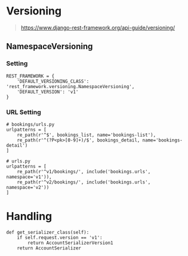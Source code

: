 # Versioning
> https://www.django-rest-framework.org/api-guide/versioning/
## NamespaceVersioning

### Setting
```python:
REST_FRAMEWORK = {
    'DEFAULT_VERSIONING_CLASS': 'rest_framework.versioning.NamespaceVersioning',
    'DEFAULT_VERSION': 'v1'
}
```

### URL Setting
```python:
# bookings/urls.py
urlpatterns = [
    re_path(r'^$', bookings_list, name='bookings-list'),
    re_path(r'^(?P<pk>[0-9]+)/$', bookings_detail, name='bookings-detail')
]

# urls.py
urlpatterns = [
    re_path(r'^v1/bookings/', include('bookings.urls', namespace='v1')),
    re_path(r'^v2/bookings/', include('bookings.urls', namespace='v2'))
]
```

# Handling
```python:
def get_serializer_class(self):
    if self.request.version == 'v1':
        return AccountSerializerVersion1
    return AccountSerializer
```